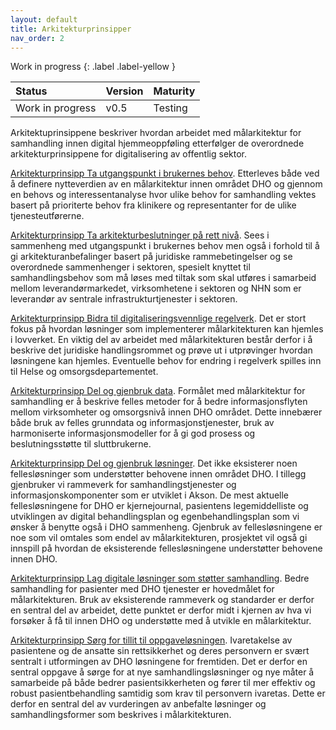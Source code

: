 ```yaml
---
layout: default
title: Arkitekturprinsipper
nav_order: 2
---
```


Work in progress
{: .label .label-yellow }

| Status | Version | Maturity |
|:-------------|:------------------|:------|
| Work in progress | v0.5 | Testing |

Arkitektuprinsippene beskriver hvordan arbeidet med målarkitektur for samhandling innen digital hjemmeoppføling etterfølger de overordnede arkitekturprinsippene for digitalisering av offentlig sektor.

[Arkitekturprinsipp Ta utgangspunkt i brukernes behov](https://confluence.ehelse.no/display/AA/Arkitekturprinsipp+Ta+utgangspunkt+i+brukernes+behov). Etterleves både ved å definere nytteverdien av en målarkitektur innen området DHO og gjennom en behovs og interessentanalyse hvor ulike behov for samhandling vektes basert på prioriterte behov fra klinikere og representanter for de ulike tjenesteutførerne.

[Arkitekturprinsipp Ta arkitekturbeslutninger på rett nivå](https://confluence.ehelse.no/pages/viewpage.action?pageId=205064264). Sees i sammenheng med utgangspunkt i brukernes behov men også i forhold til å gi arkitekturanbefalinger basert på juridiske rammebetingelser og se overordnede sammenhenger i sektoren, spesielt knyttet til samhandlingsbehov som må løses med tiltak som skal utføres i samarbeid mellom leverandørmarkedet, virksomhetene i sektoren og NHN som er leverandør av sentrale infrastrukturtjenester i sektoren.

[Arkitekturprinsipp Bidra til digitaliseringsvennlige regelverk](https://confluence.ehelse.no/display/AA/Arkitekturprinsipp+Bidra+til+digitaliseringsvennlige+regelverk). Det er stort fokus på hvordan løsninger som implementerer målarkitekturen kan hjemles i lovverket. En viktig del av arbeidet med målarkitekturen består derfor i å beskrive det juridiske handlingsrommet og prøve ut i utprøvinger hvordan løsningene kan hjemles. Eventuelle behov for endring i regelverk spilles inn til Helse og omsorgsdepartementet.

[Arkitekturprinsipp Del og gjenbruk data](https://confluence.ehelse.no/display/AA/Arkitekturprinsipp+Del+og+gjenbruk+data). Formålet med målarkitektur for samhandling er å beskrive felles metoder for å bedre informasjonsflyten mellom virksomheter og omsorgsnivå innen DHO området. Dette innebærer både bruk av felles grunndata og informasjonstjenester, bruk av harmoniserte informasjonsmodeller for å gi god prosess og beslutningsstøtte til sluttbrukerne.

[Arkitekturprinsipp Del og gjenbruk løsninger](https://confluence.ehelse.no/pages/viewpage.action?pageId=205064270). Det ikke eksisterer noen fellesløsninger som understøtter behovene innen området DHO. I tillegg gjenbruker vi rammeverk for samhandlingstjenester og informasjonskomponenter som er utviklet i Akson. De mest aktuelle fellesløsningene for DHO er kjernejournal, pasientens legemiddelliste og utviklingen av digital behandlingsplan og egenbehandlingsplan som vi ønsker å benytte også i DHO sammenheng. Gjenbruk av fellesløsningene er noe som vil omtales som endel av målarkitekturen, prosjektet vil også gi innspill på hvordan de eksisterende fellesløsningene understøtter behovene innen DHO.

[Arkitekturprinsipp Lag digitale løsninger som støtter samhandling](https://confluence.ehelse.no/pages/viewpage.action?pageId=205064273). Bedre samhandling for pasienter med DHO tjenester er hovedmålet for målarkitekturen. Bruk av eksisterende rammeverk og standarder er derfor en sentral del av arbeidet, dette punktet er derfor midt i kjernen av hva vi forsøker å få til innen DHO og understøtte med å utvikle en målarkitektur.

[Arkitekturprinsipp Sørg for tillit til oppgaveløsningen](https://confluence.ehelse.no/pages/viewpage.action?pageId=205064275). Ivaretakelse av pasientene og de ansatte sin rettsikkerhet og deres personvern er svært sentralt i utformingen av DHO løsningene for fremtiden. Det er derfor en sentral oppgave å sørge for at nye samhandlingsløsninger og nye måter å samarbeide på både bedrer pasientsikkerheten og fører til mer effektiv og robust pasientbehandling samtidig som krav til personvern ivaretas. Dette er derfor en sentral del av vurderingen av anbefalte løsninger og samhandlingsformer som beskrives i målarkitekturen.
